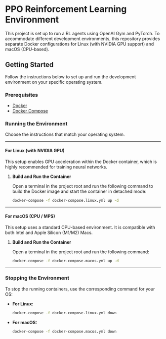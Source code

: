 # PPO Reinforcement Learning Environment

This project is set up to run a RL agents using OpenAI Gym and PyTorch. To accommodate different development environments, this repository provides separate Docker configurations for Linux (with NVIDIA GPU support) and macOS (CPU-based).

## Getting Started

Follow the instructions below to set up and run the development environment on your specific operating system.

### Prerequisites

- [Docker](https://docs.docker.com/get-docker/)
- [Docker Compose](https://docs.docker.com/compose/install/)

### Running the Environment

Choose the instructions that match your operating system.

---

#### For Linux (with NVIDIA GPU)

This setup enables GPU acceleration within the Docker container, which is highly recommended for training neural networks.

1.  **Build and Run the Container**

    Open a terminal in the project root and run the following command to build the Docker image and start the container in detached mode:

    ```bash
    docker-compose -f docker-compose.linux.yml up -d
    ```
---

#### For macOS (CPU / MPS)

This setup uses a standard CPU-based environment. It is compatible with both Intel and Apple Silicon (M1/M2) Macs.

1.  **Build and Run the Container**

    Open a terminal in the project root and run the following command:

    ```bash
    docker-compose -f docker-compose.macos.yml up -d
    ```
---

### Stopping the Environment

To stop the running containers, use the corresponding command for your OS:

-   **For Linux:**
    ```bash
    docker-compose -f docker-compose.linux.yml down
    ```

-   **For macOS:**
    ```bash
    docker-compose -f docker-compose.macos.yml down
    ```

